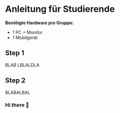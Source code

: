 
# **Anleitung für Studierende**

**Benötigte Hardware pro Gruppe:**
* 1 PC + Monitor
* 1 Mobilgerät

## Step 1

BLAB LBLALDLA


## Step 2


BLABALBAL
### Hi there 👋

<!--
**mert-othaw/mert-othaw** is a ✨ _special_ ✨ repository because its `README.md` (this file) appears on your GitHub profile.

Here are some ideas to get you started:

- 🔭 I’m currently working on ...
- 🌱 I’m currently learning ...
- 👯 I’m looking to collaborate on ...
- 🤔 I’m looking for help with ...
- 💬 Ask me about ...
- 📫 How to reach me: ...
- 😄 Pronouns: ...
- ⚡ Fun fact: ...
-->


